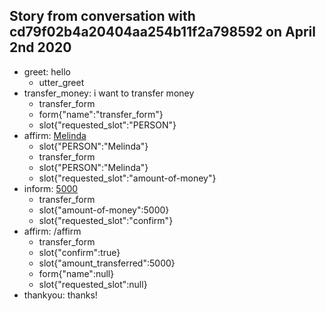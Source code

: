 ## Story from conversation with cd79f02b4a20404aa254b11f2a798592 on April 2nd 2020

* greet: hello
    - utter_greet
* transfer_money: i want to transfer money
    - transfer_form
    - form{"name":"transfer_form"}
    - slot{"requested_slot":"PERSON"}
* affirm: [Melinda](PERSON)
    - slot{"PERSON":"Melinda"}
    - transfer_form
    - slot{"PERSON":"Melinda"}
    - slot{"requested_slot":"amount-of-money"}
* inform: [5000](number)
    - transfer_form
    - slot{"amount-of-money":5000}
    - slot{"requested_slot":"confirm"}
* affirm: /affirm
    - transfer_form
    - slot{"confirm":true}
    - slot{"amount_transferred":5000}
    - form{"name":null}
    - slot{"requested_slot":null}
* thankyou: thanks!
